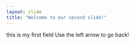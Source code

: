 ```yaml
---
layout: slide
title: "Welcome to our second slide!"
---
```

this is my first field
Use the left arrow to go back!
